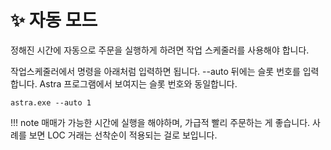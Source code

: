 # ✨ 자동 모드

정해진 시간에 자동으로 주문을 실행하게 하려면 작업 스케줄러를 사용해야 합니다.

작업스케줄러에서 명령을 아래처럼 입력하면 됩니다. --auto 뒤에는 슬롯 번호를 입력합니다. Astra 프로그램에서 보여지는 슬롯 번호와 동일합니다.

```shell
astra.exe --auto 1
```

!!! note
    매매가 가능한 시간에 실행을 해야하며, 가급적 빨리 주문하는 게 좋습니다. 사례를 보면 LOC 거래는 선착순이 적용되는 걸로 보입니다.